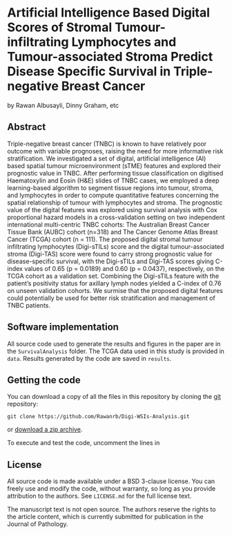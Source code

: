 # Artificial Intelligence Based Digital Scores of Stromal Tumour-infiltrating Lymphocytes and Tumour-associated Stroma Predict Disease Specific Survival in Triple-negative Breast Cancer
by
Rawan Albusayli,
Dinny Graham,
etc

## Abstract
Triple-negative breast cancer (TNBC) is known to have relatively poor 
outcome with variable prognoses, raising the need for more informative 
risk stratification. We investigated a set of digital, artificial intelligence (AI) 
based spatial tumour microenvironment (sTME) features and explored their prognostic 
value in TNBC. After performing tissue classification on digitised Haematoxylin and Eosin (H&E) 
slides of TNBC cases, we employed a deep learning-based algorithm to segment tissue regions into tumour, 
stroma, and lymphocytes in order to compute quantitative features concerning the spatial relationship of 
tumour with lymphocytes and stroma. The prognostic value of the digital features was explored using survival 
analysis with Cox proportional hazard models in a cross-validation setting on two independent international 
multi-centric TNBC cohorts: The Australian Breast Cancer Tissue Bank (AUBC) cohort (n=318) and 
The Cancer Genome Atlas Breast Cancer (TCGA) cohort (n = 111). The proposed digital stromal tumour infiltrating 
lymphocytes (Digi-sTILs) score and the digital tumour-associated stroma (Digi-TAS) score were found to carry strong 
prognostic value for disease-specific survival, with the Digi-sTILs and Digi-TAS scores giving C-index values of 0.65 (p = 0.0189) 
and 0.60 (p = 0.0437), respectively, on the TCGA cohort as a validation set. Combining the Digi-sTILs feature with the patient’s 
positivity status for axillary lymph nodes yielded a C-index of 0.76 on unseen validation cohorts. We surmise that the proposed 
digital features could potentially be used for better risk stratification and management of TNBC patients. 

## Software implementation

All source code used to generate the results and figures in the paper are in
the `SurvivalAnalysis` folder.
The TCGA data used in this study is provided in `data`.
Results generated by the code are saved in `results`.

## Getting the code

You can download a copy of all the files in this repository by cloning the
[git](https://git-scm.com/) repository:

    git clone https://github.com/Rawanrb/Digi-WSIs-Analysis.git

or [download a zip archive](https://github.com/Rawanrb/Digi-WSIs-Analysis/archive/refs/heads/main.zip).

To execute and test the code, uncomment the lines in 
## License 

All source code is made available under a BSD 3-clause license. You can freely
use and modify the code, without warranty, so long as you provide attribution
to the authors. See `LICENSE.md` for the full license text.

The manuscript text is not open source. The authors reserve the rights to the
article content, which is currently submitted for publication in the
Journal of Pathology.
